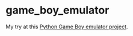 # game_boy_emulator

My try at this [Python Game Boy emulator project](https://www.inspiredpython.com/course/game-boy-emulator/let-s-write-a-game-boy-emulator-in-python).
